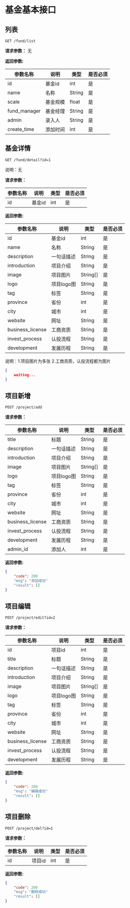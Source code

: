 # 基金基本接口


## 列表

    GET /fund/list
    
**请求参数：**
无


**返回参数:**

|参数名称|说明|类型|是否必须|
|---|---|---|---|
|id|基金id|int|是|
|name|名称|String|是|
|scale|基金规模|float|是|
|fund_manager|基金经理|String|是|
|admin|录入人|String|是|
|create_time|添加时间|int|是|


## 基金详情

	GET /fund/detail?id=1
	
说明：无
	
**请求参数：**

|参数名称|说明|类型|是否必须|
|---|---|---|---|
|id|基金id|int|是|


**返回参数:**

|参数名称|说明|类型|是否必须|
|---|---|---|---|
|id|基金id|int|是|
|name|名称|String|是|
|description|一句话描述|String|是|
|introduction|项目介绍|String|是|
|image|项目图片|String[]|是|
|logo|项目logo图|String|是|
|tag|标签|String|是|
|province|省份|int|是|
|city|城市|int|是|
|website|网址|String|是|
|business_license|工商资质|String|是|
|invest_process|认投流程|String|是|
|development|发展历程|String|是|

说明：1.项目图片为多张
	 2.工商资质，认投流程都为图片

```json
{
	waiting...
}
```


## 项目新增

	POST /project/add
	
**请求参数：**

|参数名称|说明|类型|是否必须|
|---|---|---|---|
|title|标题|String|是|
|description|一句话描述|String|是|
|introduction|项目介绍|String|是|
|image|项目图片|String[]|是|
|logo|项目logo图|String|是|
|tag|标签|String|是|
|province|省份|int|是|
|city|城市|int|是|
|website|网址|String|是|
|business_license|工商资质|String|是|
|invest_process|认投流程|String|是|
|development|发展历程|String|是|
|admin_id|添加人|int|是|




**返回参数:**


```json
{
	"code": 200
	"msg": "添加成功"
	"result": []
}
```

## 项目编辑

	POST /project/edit?id=2
	
**请求参数：**

|参数名称|说明|类型|是否必须|
|---|---|---|---|
|id|项目id|int|是|
|title|标题|String|是|
|description|一句话描述|String|是|
|introduction|项目介绍|String|是|
|image|项目图片|String[]|是|
|logo|项目logo图|String|是|
|tag|标签|String|是|
|province|省份|int|是|
|city|城市|int|是|
|website|网址|String|是|
|business_license|工商资质|String|是|
|invest_process|认投流程|String|是|
|development|发展历程|String|是|

**返回参数:**

```json
{
	"code": 200
	"msg": "编辑成功"
	"result": []
}
```

## 项目删除

	POST /project/del?id=1

**请求参数：**

|参数名称|说明|类型|是否必须|
|---|---|---|---|
|id|项目id|int|是|


**返回参数:**

```json
{
	"code": 200
	"msg": "删除成功"
	"result": []
}
```
